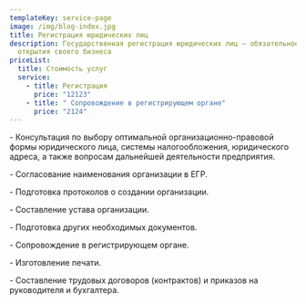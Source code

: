 ```yaml
---
templateKey: service-page
image: /img/blog-index.jpg
title: Регистрация юридических лиц
description: Государственная регистрация юридических лиц – обязательное условие
  открытия своего бизнеса
priceList:
  title: Стоимость услуг
  service:
    - title: Регистрация
      price: "12123"
    - title: " Сопровождение в регистрирующем органе"
      price: "2124"
---
```

\- Консультация по выбору оптимальной организационно-правовой формы юридического лица, системы налогообложения, юридического адреса, а также вопросам дальнейшей деятельности предприятия.

\- Согласование наименования организации в ЕГР.

\- Подготовка протоколов о создании организации.

\- Составление устава организации.

\- Подготовка других необходимых документов.

\- Сопровождение в регистрирующем органе.

\- Изготовление печати.

\- Составление трудовых договоров (контрактов) и приказов на руководителя и бухгалтера.